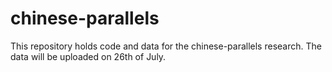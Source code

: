 # chinese-parallels
This repository holds code and data for the chinese-parallels research.
The data will be uploaded on 26th of July.
